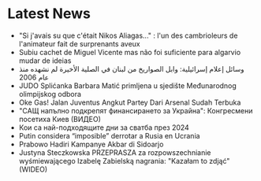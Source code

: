 # Latest News
-  "Si j'avais su que c'était Nikos Aliagas..." : l'un des cambrioleurs de l'animateur fait de surprenants aveux
-  Subiu cachet de Miguel Vicente mas não foi suficiente para algarvio mudar de ideias
-  وسائل إعلام إسرائيلية: وابل الصواريخ من لبنان في الصلية الأخيرة لم نشهده منذ عام 2006
-  JUDO Splićanka Barbara Matić primljena u sjedište Međunarodnog olimpijskog odbora
-  Oke Gas! Jalan Juventus Angkut Partey Dari Arsenal Sudah Terbuka
-  "САЩ напълно подкрепят финансирането за Украйна": Конгресмени посетиха Киев (ВИДЕО)
-  Кои са най-подходящите дни за сватба през 2024
-  Putin considera “imposible” derrotar a Rusia en Ucrania
-  Prabowo Hadiri Kampanye Akbar di Sidoarjo
-  Justyna Steczkowska PRZEPRASZA za rozpowszechnianie wyśmiewającego Izabelę Zabielską nagrania: "Kazałam to zdjąć" (WIDEO)

